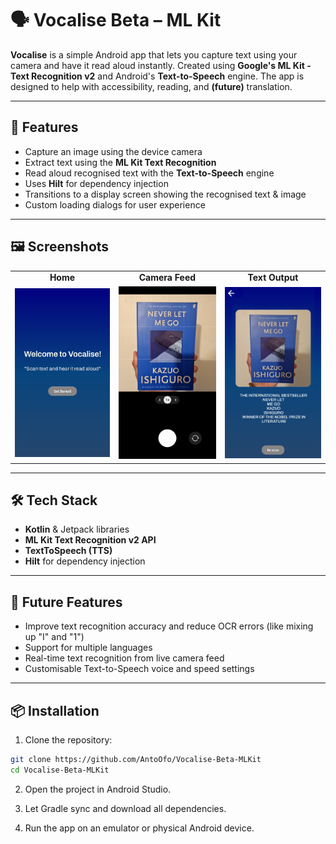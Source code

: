 # 🗣️ **Vocalise Beta – ML Kit**

**Vocalise** is a simple Android app that lets you capture text using your camera and have it read aloud instantly. Created using **Google's ML Kit - Text Recognition v2** and Android's **Text-to-Speech** engine. The app is designed to help with accessibility, reading, and **(future)** translation.

---

## 🚀 **Features**

-  Capture an image using the device camera
-  Extract text using the **ML Kit Text Recognition**
-  Read aloud recognised text with the **Text-to-Speech** engine
-  Uses **Hilt** for dependency injection
-  Transitions to a display screen showing the recognised text & image
-  Custom loading dialogs for user experience

---

## 🖼️ **Screenshots**

<table>
  <tr>
    <td align="center"><b>Home</b></td>
    <td align="center"><b>Camera Feed</b></td>
    <td align="center"><b>Text Output</b></td>
  </tr>
  <tr>
    <td><img src="screenshots/home_page.jpg" alt="Home" width="200"/></td>
    <td><img src="screenshots/camera_page.jpg" alt="Camera" width="200"/></td>
    <td><img src="screenshots/text_page.jpg" alt="Text Display" width="200"/></td>
  </tr>
</table>

---

## 🛠️ **Tech Stack**

- **Kotlin** & Jetpack libraries
- **ML Kit Text Recognition v2 API**
- **TextToSpeech (TTS)**
- **Hilt** for dependency injection

---

## 📅 **Future Features**

- Improve text recognition accuracy and reduce OCR errors (like mixing up "I" and "1")
- Support for multiple languages
- Real-time text recognition from live camera feed
- Customisable Text-to-Speech voice and speed settings
  
---

## 📦 **Installation**

1. Clone the repository:
```bash
git clone https://github.com/AntoOfo/Vocalise-Beta-MLKit
cd Vocalise-Beta-MLKit
```
2. Open the project in Android Studio.

3. Let Gradle sync and download all dependencies.

5. Run the app on an emulator or physical Android device.
